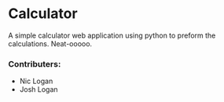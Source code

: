 # Calculator
A simple calculator web application using python to preform the calculations. Neat-ooooo.

### Contributers:
- Nic Logan
- Josh Logan
